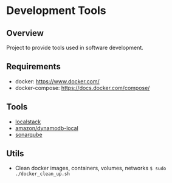 # Development Tools

## Overview
Project to provide tools used in software development.

## Requirements
- docker: https://www.docker.com/
- docker-compose: https://docs.docker.com/compose/

## Tools
- [localstack](/localstack)
- [amazon/dynamodb-local](/dynamodb)
- [sonarqube](/sonarqube)

## Utils

- Clean docker images, containers, volumes, networks
`$ sudo ./docker_clean_up.sh`